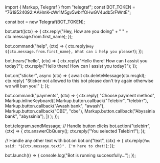 import { Markup, Telegraf } from "telegraf";
const BOT_TOKEN = "7619524092:AAHmK-cWr1M5gv5wbrfOHwGV4udb5rFWntE";

const bot = new Telegraf(BOT_TOKEN);

bot.start((ctx) => {
  ctx.reply("Hey, How are you doing" + " " + ctx.message.from.first_name);
});

bot.command("help", (ctx) => {
  ctx.reply(`Hey ${ctx.message.from.first_name}, What can i help you please?`);
});

bot.hears("hello", (ctx) => {
  ctx.reply("Hello there! How can I assist you today?");
  ctx.reply("Hello there! How can I assist you today?");
});

bot.on("sticker", async (ctx) => {
  await ctx.deleteMessage(ctx.msgId);
  ctx.reply(
    "Sticker not allowed to this bot please don't try again otherwise we will ban you!"
  );
});

bot.command("payments", (ctx) => {
  ctx.reply(
    "Choose payment method",
    Markup.inlineKeyboard([
      Markup.button.callback("Telebirr", "telebirr"),
      Markup.button.callback("Awash bank", "awash"),
      Markup.button.callback("CBE", "cbe"),
      Markup.button.callback("Abyssinia bank", "abyssinia"),
    ])
  );
});

bot.telegram.sendMessage;
// Handle button clicks
bot.action("telebirr", (ctx) => {
  ctx.answerCbQuery();
  ctx.reply("You selected Telebirr!");
});

// Handle any other text with bot.on
bot.on("text", (ctx) => {
  ctx.reply(`You said: "${ctx.message.text}". I'm here to chat!`);
});

bot.launch(() => {
  console.log("Bot is running successfully...");
});
